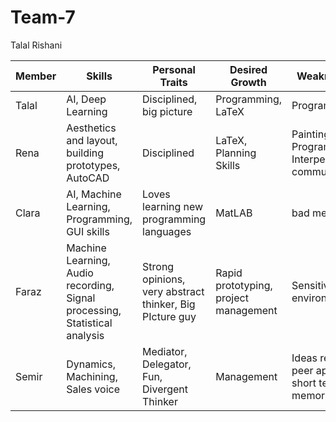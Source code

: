 # Team-7
Talal Rishani

Member | Skills | Personal Traits | Desired Growth | Weaknesses
--- | --- | --- | --- | ---
Talal | AI, Deep Learning | Disciplined, big picture | Programming, LaTeX | Programming
Rena | Aesthetics and layout, building prototypes, AutoCAD | Disciplined | LaTeX, Planning Skills | Painting, Programming, Interpersonal communication
Clara | AI, Machine Learning, Programming, GUI skills | Loves learning new programming languages | MatLAB | bad memory
Faraz | Machine Learning, Audio recording, Signal processing, Statistical analysis | Strong opinions, very abstract thinker, Big PIcture guy | Rapid prototyping, project management | Sensitive to environments
Semir | Dynamics, Machining, Sales voice | Mediator, Delegator, Fun, Divergent Thinker | Management | Ideas require peer approval, short term memory
